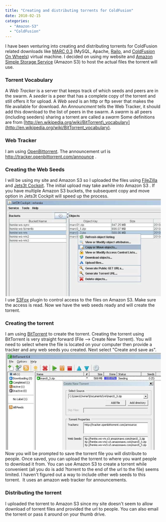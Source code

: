 ```yaml
---
title: "Creating and distributing torrents for ColdFusion"
date: 2010-02-15
categories: 
  - "Amazon-S3"
  - "ColdFusion"
---
```


I have been venturing into creating and distributing torrents for ColdFusion related downloads like [MARC 0.3](http://mikehenke.com-torrents.s3.amazonaws.com/marc0_3.torrent) (MySQL, Apache, [Railo](http://www.getrailo.com/), and [ColdFusion On Wheels](http://www.cfwheels.org/)) virtual machine. I decided on using my website and [Amazon Simple Storage Service](https://s3.amazonaws.com) (Amazon S3) to host the actual files the torrent will use.

### Torrent Vocabulary

A _Web Tracker_ is a server that keeps track of which seeds and peers are in the swarm. A _seeder_ is a peer that has a complete copy of the torrent and still offers it for upload. A _Web seed_ is an http or ftp sever that makes the file available for download. An _Announcment_ tells the Web Tracker, it should add this download to the list of peers in the swarm. A _swarm_ is all peers (including seeders) sharing a torrent are called a _swarm_ Some definitions are from [http://en.wikipedia.org/wiki/BitTorrent\_vocabulary](http://en.wikipedia.org/wiki/BitTorrent_vocabulary).

### Web Tracker

I am using [OpenBittorrent](http://openbittorrent.com/). The announcement url is http://tracker.openbittorrent.com/announce .

### Creating the Web Seeds

I will be using my site and Amazon S3 so I uploaded the files using [FileZilla](http://filezilla-project.org) and [Jets3t Cockpit](http://jets3t.s3.amazonaws.com/applications/applications.html). The initial upload may take awhile into Amazon S3 . If you have multiple Amazon S3 buckets, the subsequent copy and move option in Jets3t Cockpit will speed up the process. ![](images/torrent2.jpg) I use [S3Fox](http://www.s3fox.net/) plugin to control access to the files on Amazon S3. Make sure the access is read. Now we have the web seeds ready and will create the torrent.

### Creating the torrent

I am using [BitTorrent](http://www.bittorrent.com) to create the torrent. Creating the torrent using BitTorrent is very straight forward (File --> Create New Torrent). You will need to select where the file is located on your computer then provide a tracker and any web seeds you created. Next select "Create and save as". ![](images/torrent1.jpg) Now you will be prompted to save the torrent file you will distribute to people. Once saved, you can upload the torrent to where you want people to download it from. You can use Amazon S3 to create a torrent while convenient (all you do is add ?torrent to the end of the url to the file) seems limited. I haven't figured out a way to include other web seeds to this torrent.  It uses an amazon web tracker for announcements.

### Distributing the torrent

I uploaded the torrent to Amazon S3 since my site doesn't seem to allow download of torrent files and provided the url to people. You can also email the torrent or pass it around on your thumb drive.
